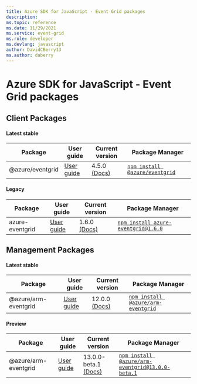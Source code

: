 ```yaml
---
title: Azure SDK for JavaScript - Event Grid packages
description: 
ms.topic: reference
ms.date: 11/29/2021
ms.service: event-grid
ms.role: developer
ms.devlang: javascript
author: DavidCBerry13
ms.author: daberry
---
```


# Azure SDK for JavaScript - Event Grid packages

## Client Packages

#### Latest stable

| Package               | User guide                           | Current version        | Package Manager                |
|-----------------------|--------------------------------------|------------------------|--------------------------------|
| @azure/eventgrid  | [User guide](/javascript/sdk-demo/event-grid/eventgrid/azure-eventgrid/readme)  | 4.5.0 [(Docs)](/javascript/sdk-demo/event-grid/eventgrid/azure-eventgrid/latest-stable)  | [`npm install @azure/eventgrid`](https://www.npmjs.com/package/%40azure%2Feventgrid) |
 

 


#### Legacy

| Package               | User guide                           | Current version        | Package Manager                |
|-----------------------|--------------------------------------|------------------------|--------------------------------|
| azure-eventgrid  | [User guide](/javascript/sdk-demo/event-grid/legacy/event-grid/azure-eventgrid/readme)  | 1.6.0 [(Docs)](/javascript/sdk-demo/event-grid/legacy/event-grid/azure-eventgrid/legacy)  | [`npm install azure-eventgrid@1.6.0`](https://www.npmjs.com/package/azure-eventgrid%401.6.0) |
 
 

## Management Packages

#### Latest stable

| Package               | User guide                           | Current version        | Package Manager                |
|-----------------------|--------------------------------------|------------------------|--------------------------------|
| @azure/arm-eventgrid  | [User guide](/javascript/sdk-demo/event-grid/arm-eventgrid/azure-arm-eventgrid/readme)  | 12.0.0 [(Docs)](/javascript/sdk-demo/event-grid/arm-eventgrid/azure-arm-eventgrid/latest-stable)  | [`npm install @azure/arm-eventgrid`](https://www.npmjs.com/package/%40azure%2Farm-eventgrid) |
 

#### Preview

| Package               | User guide                           | Current version        | Package Manager                |
|-----------------------|--------------------------------------|------------------------|--------------------------------|
| @azure/arm-eventgrid  | [User guide](/javascript/sdk-demo/event-grid/arm-eventgrid/azure-arm-eventgrid/readme)  | 13.0.0-beta.1 [(Docs)](/javascript/sdk-demo/event-grid/arm-eventgrid/azure-arm-eventgrid/preview)  | [`npm install @azure/arm-eventgrid@13.0.0-beta.1`](https://www.npmjs.com/package/%40azure%2Farm-eventgrid%4013.0.0-beta.1) |
 

 
 
